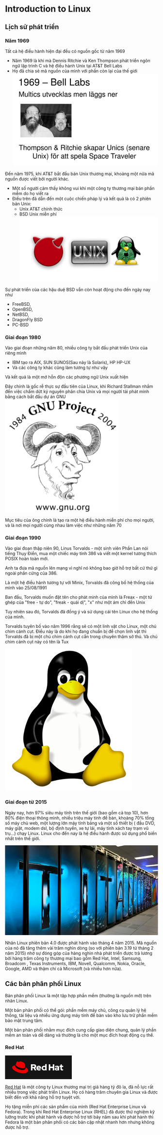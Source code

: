 # Introduction to Linux

## Lịch sử phát triển
### Năm 1969
Tất cả hệ điều hành hiện đại đều có nguồn gốc từ năm 1969

- Năm 1969 là khi mà Dennis Ritchie và Ken Thompson phát triển ngôn ngữ lập trình C và hệ điều hành Unix tại AT&T Bell Labs
- Họ đã chia sẻ mã nguồn của mình với phần còn lại của thế giới
![](/Anh/Screenshot_329.png)

Đến năm 1975, khi AT&T bắt đầu bán Unix thương mại, khoảng một nửa mã nguồn được viết bởi người khác. 
- Một số người cảm thấy không vui khi một công ty thương mại bán phần mềm do họ viết ra
- Điều trên đã dẫn đến một cuộc chiến pháp lý và kết quả là có 2 phiên bản Unix:
  - Unix AT&T chính thức
  - BSD Unix miễn phí
![](/Anh/Screenshot_330.png)

Sự phát triển của các hậu duệ BSD vẫn còn hoạt động cho đến ngày nay như
- FreeBSD, 
- OpenBSD, 
- NetBSD, 
- DragonFly BSD 
- PC-BSD 

### Giai đoạn 1980
Vào giai đoạn những năm 80, nhiều công ty bắt đầu phát triển Unix của riêng mình
- IBM tạo ra AIX, SUN SUNOS(Sau này là Solaris), HP HP-UX
- Và các công ty khác cũng làm tương tự như vậy

Và kết quả là một mớ hỗn độn các phương ngữ Unix xuất hiện

Đây chính là gốc rễ thực sự đầu tiên của Linux, khi Richard Stallman nhắm đến việc chấm dứt kỷ nguyên phân chia Unix và mọi người tái phát minh bằng cách bắt đầu dự án GNU
![](/Anh/Screenshot_331.png)

Mục tiêu của ông chính là tạo ra một hệ điều hành miễn phí cho mọi người, và là nơi mọi người cùng nhau làm việc như những năm 70

### Giai đoạn 1990 
Vào giai đoạn thập niên 90, Linus Torvalds - một sinh viên Phần Lan nói tiếng Thụy Điển, mua một chiếc máy tính 386 và viết một kernel tương thích POSIX hoàn toàn mới. 

Anh ta đưa mã nguồn lên mạng vì nghĩ nó không bao giờ hỗ trợ bất cứ thứ gì ngoài phần cứng của 386.

Là một hệ điều hành tương tự với Minix, Torvalds đã công bố hệ thống của mình vào 25/08/1991

Ban đầu, Torvalds muốn đặt tên cho phát minh của mình là Freax - một từ ghép của "free - tự do", "freak - quái dị", "x" như một ám chỉ đến Unix

Tuy nhiên sau đó, Torvalds đã đồng ý và sử dụng cái tên Linux cho hệ thống của mình. 

Torvalds tuyên bố vào năm 1996 rằng sẽ có một linh vật cho Linux, một chú chim cánh cụt. Điều này là do khi họ đang chuẩn bị để chọn linh vật thì Torvalds đã bị một chú chim cánh cụt cắn trong chuyên thăm sở thú. Và chú chim cánh cụt này có tên là Tux

![](/Anh/Screenshot_332.png)

### Giai đoạn từ 2015
Ngày nay, hơn 97% siêu máy tính trên thế giới (bao gồm cả top 10), hơn 80% điện thoại thông minh, nhiều triệu máy tính để bàn, khoảng 70% tổng số máy chủ web, một lượng lớn máy tính bảng và một số thiết bị ( đầu DVD, máy giặt, modem dsl, bộ định tuyến, xe tự lái, máy tính xách tay trạm vũ trụ...) chạy Linux. Linux cho đến nay là hệ điều hành được sử dụng phổ biến nhất trên thế giới.

![](/Anh/Screenshot_333.png)

Nhân Linux phiên bản 4.0 được phát hành vào tháng 4 năm 2015. Mã nguồn của nó đã tăng thêm vài trăm nghìn dòng (so với phiên bản 3.19 từ tháng 2 năm 2015) nhờ sự đóng góp của hàng nghìn nhà phát triển được trả lương bởi hàng trăm công ty thương mại bao gồm Red Hat, Intel, Samsung, Broadcom , Texas Instruments, IBM, Novell, Qualcomm, Nokia, Oracle, Google, AMD và thậm chí cả Microsoft (và nhiều hơn nữa).

## Các bản phân phối Linux
Bản phân phối Linux là một tập hợp phần mềm (thường là nguồn mở) trên nhân Linux. 

Một bản phân phối có thể gói: phần mềm máy chủ, công cụ quản lý hệ thống, tài liệu và nhiều ứng dụng máy tính để bàn vào kho lưu trữ phần mềm bảo mật trung tâm.

Một bản phân phối nhằm mục đích cung cấp giao diện chung, quản lý phần mềm an toàn và dễ dàng và thường là cho một mục đích hoạt động cụ thể.

### Red Hat
![](/Anh/Screenshot_334.png)

[Red Hat](https://www.redhat.com/en) là một công ty Linux thương mại trị giá hàng tỷ đô la, đã nỗ lực rất nhiều trong việc phát triển Linux. Họ có hàng trăm chuyên gia Linux và được biết đến với khả năng hỗ trợ tuyệt vời.

Họ tặng miễn phí các sản phẩm của mình (Red Hat Enterprise Linux và Fedora). Trong khi Red Hat Enterprise Linux (RHEL) đã được thử nghiệm kỹ lưỡng trước khi phát hành và được hỗ trợ tới bảy năm sau khi phát hành thì Fedora là một bản phân phối có các bản cập nhật nhanh hơn nhưng không được hỗ trợ.